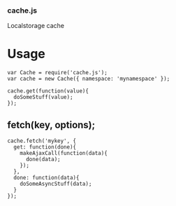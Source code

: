
### cache.js

Localstorage cache

Usage
===
```
var Cache = require('cache.js');
var cache = new Cache({ namespace: 'mynamespace' });

cache.get(function(value){
  doSomeStuff(value);
});
```

fetch(key, options);
---
```
cache.fetch('mykey', {
  get: function(done){
    makeAjaxCall(function(data){
      done(data);
    });
  },
  done: function(data){
    doSomeAsyncStuff(data);
  }
});
```
